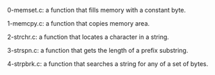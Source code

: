 0-memset.c: a function that fills memory with a constant byte.

1-memcpy.c: a function that copies memory area.

2-strchr.c: a function that locates a character in a string.

3-strspn.c: a function that gets the length of a prefix substring.

4-strpbrk.c: a function that searches a string for any of a set of bytes.
